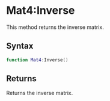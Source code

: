 # Mat4:Inverse

This method returns the inverse matrix.

## Syntax

```lua
function Mat4:Inverse()
```

## Returns

Returns the inverse matrix.